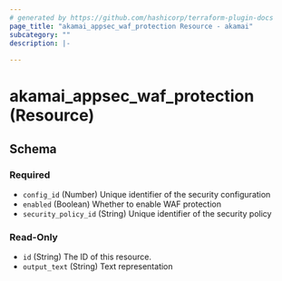 ```yaml
---
# generated by https://github.com/hashicorp/terraform-plugin-docs
page_title: "akamai_appsec_waf_protection Resource - akamai"
subcategory: ""
description: |-
  
---
```


# akamai_appsec_waf_protection (Resource)





<!-- schema generated by tfplugindocs -->
## Schema

### Required

- `config_id` (Number) Unique identifier of the security configuration
- `enabled` (Boolean) Whether to enable WAF protection
- `security_policy_id` (String) Unique identifier of the security policy

### Read-Only

- `id` (String) The ID of this resource.
- `output_text` (String) Text representation
